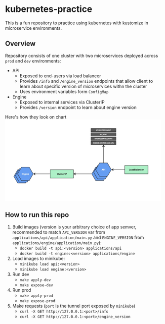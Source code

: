 # kubernetes-practice
This is a fun repository to practice using kubernetes with kustomize in microservice environments.

## Overview
Repository consists of one cluster with two microservices deployed across `prod` and `dev` environments:
- API
    - Exposed to end-users via load balancer
    - Provides `/info` and `/engine_version` endpoints that allow client to learn about specific version of microservices withn the cluster
    - Uses environment variables form `ConfigMap`
- Engine
    - Exposed to internal services via ClusterIP
    - Provides `/version` endpoint to learn about engine version

Here's how they look on chart
![Cluster schema](./app_schema.jpg)

## How to run this repo
1. Build images (version is your arbitrary choice of app semver, recommended to match `API_VERSION` var from `applications/api/application/main.py` and `ENGINE_VERSION` from `applications/engine/application/main.py`):
    - `docker build -t api:<version> applications/api`
    - `docker build -t engine:<version> applications/engine`
2. Load images to minikube:
    - `minikube load api:<version>`
    - `minikube load engine:<version>`
3. Run dev
    - `make apply-dev`
    - `make expose-dev`
4. Run prod
    - `make apply-prod`
    - `make expose-prod`
5. Make requests (`port` is the tunnel port exposed by `minikube`)
    - `curl -X GET http://127.0.0.1:<port>/info`
    - `curl -X GET http://127.0.0.1:<port>/engine_version`
